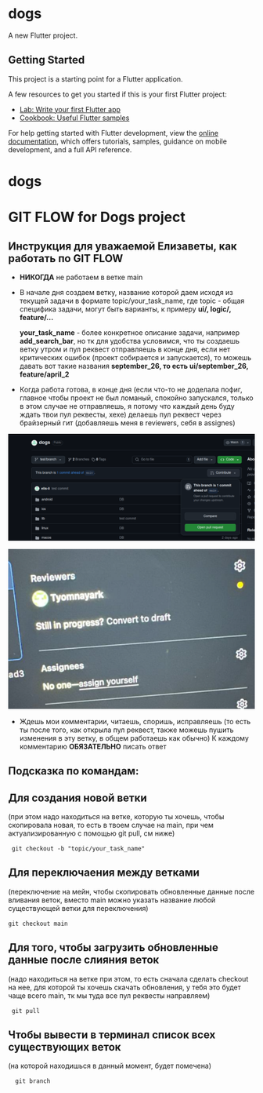 # dogs

A new Flutter project.

## Getting Started

This project is a starting point for a Flutter application.

A few resources to get you started if this is your first Flutter project:

- [Lab: Write your first Flutter app](https://docs.flutter.dev/get-started/codelab)
- [Cookbook: Useful Flutter samples](https://docs.flutter.dev/cookbook)

For help getting started with Flutter development, view the
[online documentation](https://docs.flutter.dev/), which offers tutorials,
samples, guidance on mobile development, and a full API reference.
# dogs


# GIT FLOW for Dogs project

## Инструкция для уважаемой Елизаветы, как работать по GIT FLOW

- <b> НИКОГДА</b> не работаем в ветке main

- В начале дня создаем ветку, название которой даем исходя из текущей задачи в формате topic/your_task_name,
 где topic - общая специфика задачи, могут быть варианты, к примеру <b>ui/, logic/, feature/...</b>

    <b>your_task_name</b> - более конкретное описание задачи, например <b>add_search_bar</b>, но тк для удобства условимся,
    что ты создаешь ветку утром и пул реквест отправляешь в конце дня, если нет критических ошибок (проект собирается и запускается),
    то можешь давать вот такие названия <b>september_26, то есть ui/september_26, feature/april_2 </b>

- Когда работа готова, в конце дня (если что-то не доделала пофиг, главное чтобы проект не был ломаный, спокойно запускался, только в этом случае не отправляешь,
 я потому что каждый день буду ждать твои пул реквесты, хехе) делаешь пул реквест через брайзерный гит (добавляешь меня в reviewers, себя в assignes)

![alt text](image.png)

![alt text](image-1.png)

- Ждешь мои комментарии, читаешь, споришь, исправляешь (то есть ты после того, как открыла пул реквест, также можешь пушить изменения в эту ветку, в общем работаешь как обычно)
К каждому комментарию <b>ОБЯЗАТЕЛЬНО</b> писать ответ

 
## Подсказка по командам:

## Для создания новой ветки 
(при этом надо находиться на ветке, которую ты хочешь, чтобы скопировала новая, то есть
в твоем случае на main, при чем актуализированную с помощью git pull, см ниже)   

```
 git checkout -b "topic/your_task_name"
```
     
## Для переключаения между ветками 
 (переключение на мейн, чтобы скопировать обновленные данные после вливания веток, вместо main можно указать название любой существующей ветки для переключения)
```
git checkout main 
```

     
## Для того, чтобы загрузить обновленные данные после слияния веток 
(надо находиться на ветке при этом, то есть сначала сделать checkout на нее, для которой ты хочешь
 скачать обновления, у тебя это будет чаще всего main, тк мы туда все пул реквесты направляем)

```
 git pull
```
     
## Чтобы вывести в терминал список всех существующих веток 
(на которой находишься в данный момент, будет помечена)
```
  git branch
  ``` 

